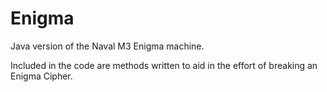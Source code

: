 # Enigma

Java version of the Naval M3 Enigma machine.

Included in the code are methods written to aid in the effort of breaking an Enigma Cipher.
